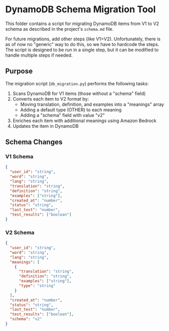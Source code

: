 # DynamoDB Schema Migration Tool

This folder contains a script for migrating DynamoDB items from V1 to V2 schema as described in the project's `schema.md` file.

For future migrations, add other steps (like V1>V2). 
Unfortunately, there is as of now no "generic" way to do this, so we have to hardcode the steps. 
The script is designed to be run in a single step, but it can be modified to handle multiple steps if needed.

## Purpose

The migration script (`db_migration.py`) performs the following tasks:
1. Scans DynamoDB for V1 items (those without a "schema" field)
2. Converts each item to V2 format by:
   - Moving translation, definition, and examples into a "meanings" array
   - Adding a default type (OTHER) to each meaning
   - Adding a "schema" field with value "v2"
3. Enriches each item with additional meanings using Amazon Bedrock
4. Updates the item in DynamoDB

## Schema Changes

### V1 Schema
```json
{
  "user_id": "string",
  "word": "string",
  "lang": "string",
  "translation": "string",
  "definition": "string",
  "examples": ["string"],
  "created_at": "number",
  "status": "string",
  "last_test": "number",
  "test_results": ["boolean"]
}
```

### V2 Schema
```json
{
  "user_id": "string",
  "word": "string",
  "lang": "string",
  "meanings": [
    {
      "translation": "string",
      "definition": "string",
      "examples": ["string"],
      "type": "string"
    }
  ],
  "created_at": "number",
  "status": "string",
  "last_test": "number",
  "test_results": ["boolean"],
  "schema": "v2"
}
```